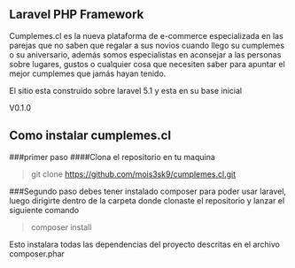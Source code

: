## Laravel PHP FrameworkCumplemes.cl es la nueva plataforma de e-commerce especializada en las parejas que no saben que regalar a sus novios cuando llego su cumplemes o su aniversario, además somos especialistas en aconsejar a las personas sobre lugares, gustos o cualquier cosa que necesiten saber para apuntar el mejor cumplemes que jamás hayan tenido.El sitio esta construido sobre laravel 5.1 y esta en su base inicialV0.1.0## Como instalar cumplemes.cl###primer paso####Clona el repositorio en tu maquina>git clone https://github.com/mois3sk9/cumplemes.cl.git###Segundo pasodebes tener instalado composer para poder usar laravel, luego dirigirte dentro de la carpeta donde clonaste el repositorio y lanzar el siguiente comando>composer installEsto instalara todas las dependencias del proyecto descritas en el archivo composer.phar